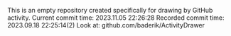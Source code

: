 This is an empty repository created specifically for drawing by GitHub activity.
Current commit time: 2023.11.05 22:26:28
Recorded commit time: 2023.09.18 22:25:14(2)
Look at: github.com/baderik/ActivityDrawer
